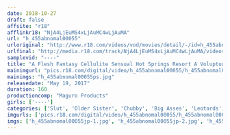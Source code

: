 ```yaml
---
date: 2018-10-27
draft: false
affsite: "r18"
afflinkr18: "NjA4LjEuMS4xLjAuMC4wLjAuMA"
url: "h_455abnomal00055"
urloriginal: "http://www.r18.com/videos/vod/movies/detail/-/id=h_455abnomal00055"
urlfinal: "http://media.r18.com/track/NjA4LjEuMS4xLjAuMC4wLjAuMA/videos/vod/movies/detail/-/id=h_455abnomal00055"
samplevid: "----"
title: "A Flesh Fantasy Cellulite Sensual Hot Springs Resort A Voluptuous Big Ass Heiress To A Filthy Full Service Inn"
mainimgurl: "pics.r18.com/digital/video/h_455abnomal00055/h_455abnomal00055ps.jpg"
mainimgs: "h_455abnomal00055ps.jpg"
releasedate: "May 19, 2017"
duration: 160
productioncomp: "Maguro Products"
girls: ['----']
categories: ['Slut', 'Older Sister', 'Chubby', 'Big Asses', 'Leotards', 'Ass Lover', 'Shaved Pussy', 'Outdoor', 'Hot Spring', 'Threesome / Foursome']
imgurls: ['pics.r18.com/digital/video/h_455abnomal00055/h_455abnomal00055jp-1.jpg', 'pics.r18.com/digital/video/h_455abnomal00055/h_455abnomal00055jp-2.jpg', 'pics.r18.com/digital/video/h_455abnomal00055/h_455abnomal00055jp-3.jpg', 'pics.r18.com/digital/video/h_455abnomal00055/h_455abnomal00055jp-4.jpg', 'pics.r18.com/digital/video/h_455abnomal00055/h_455abnomal00055jp-5.jpg', 'pics.r18.com/digital/video/h_455abnomal00055/h_455abnomal00055jp-6.jpg', 'pics.r18.com/digital/video/h_455abnomal00055/h_455abnomal00055jp-7.jpg', 'pics.r18.com/digital/video/h_455abnomal00055/h_455abnomal00055jp-8.jpg', 'pics.r18.com/digital/video/h_455abnomal00055/h_455abnomal00055jp-9.jpg', 'pics.r18.com/digital/video/h_455abnomal00055/h_455abnomal00055jp-10.jpg', 'pics.r18.com/digital/video/h_455abnomal00055/h_455abnomal00055jp-11.jpg', 'pics.r18.com/digital/video/h_455abnomal00055/h_455abnomal00055jp-12.jpg', 'pics.r18.com/digital/video/h_455abnomal00055/h_455abnomal00055jp-13.jpg', 'pics.r18.com/digital/video/h_455abnomal00055/h_455abnomal00055jp-14.jpg', 'pics.r18.com/digital/video/h_455abnomal00055/h_455abnomal00055jp-15.jpg', 'pics.r18.com/digital/video/h_455abnomal00055/h_455abnomal00055jp-16.jpg', 'pics.r18.com/digital/video/h_455abnomal00055/h_455abnomal00055jp-17.jpg', 'pics.r18.com/digital/video/h_455abnomal00055/h_455abnomal00055jp-18.jpg', 'pics.r18.com/digital/video/h_455abnomal00055/h_455abnomal00055jp-19.jpg', 'pics.r18.com/digital/video/h_455abnomal00055/h_455abnomal00055jp-20.jpg']
imgs: ['h_455abnomal00055jp-1.jpg', 'h_455abnomal00055jp-2.jpg', 'h_455abnomal00055jp-3.jpg', 'h_455abnomal00055jp-4.jpg', 'h_455abnomal00055jp-5.jpg', 'h_455abnomal00055jp-6.jpg', 'h_455abnomal00055jp-7.jpg', 'h_455abnomal00055jp-8.jpg', 'h_455abnomal00055jp-9.jpg', 'h_455abnomal00055jp-10.jpg', 'h_455abnomal00055jp-11.jpg', 'h_455abnomal00055jp-12.jpg', 'h_455abnomal00055jp-13.jpg', 'h_455abnomal00055jp-14.jpg', 'h_455abnomal00055jp-15.jpg', 'h_455abnomal00055jp-16.jpg', 'h_455abnomal00055jp-17.jpg', 'h_455abnomal00055jp-18.jpg', 'h_455abnomal00055jp-19.jpg', 'h_455abnomal00055jp-20.jpg']
---
```

